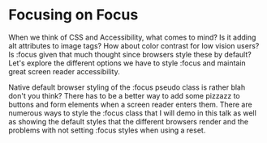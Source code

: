 # Focusing on Focus

When we think of CSS and Accessibility, what comes to mind? Is it adding alt attributes to image tags? How about color contrast for low vision users? Is :focus given that much thought since browsers style these by default? Let's explore the different options we have to style :focus and maintain great screen reader accessibility.

Native default browser styling of the :focus pseudo class is rather blah don't you think? There has to be a better way to add some pizzazz to buttons and form elements when a screen reader enters them. There are numerous ways to style the :focus class that I will demo in this talk as well as showing the default styles that the different browsers render and the problems with not setting :focus styles when using a reset. 
